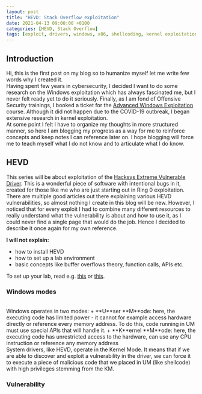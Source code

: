 ```yaml
---
layout: post
title: "HEVD: Stack Overflow exploitation"
date: 2021-04-13 09:00:00 +0100
categories: [HEVD, Stack Overflow]
tags: [exploit, drivers, windows, x86, shellcoding, kernel exploitation]
---
```


## Introduction
Hi, this is the first post on my blog so to humanize myself let me write few words why I created it.
<br>
Having spent few years in cybersecurity, I decided I want to do some research on the Windows exploitation which has always fascinated me, but I never felt ready yet to do it seriously.
Finally, as I am fond of Offensive Security trainings, I booked a ticket for the [Advanced Windows Exploitation](https://www.offensive-security.com/awe-osee/) course. Although it did not happen due to the COVID-19 outbreak, I began extensive research in kernel exploitation.<br> At some point I felt I have to organize my thoughts in more structured manner, so here I am blogging my progress as a way for me to reinforce concepts and keep notes I can reference later on. I hope blogging will force me to teach myself what I do not know and to articulate what I do know.

## HEVD

This series will be about exploitation of the [Hacksys Extreme Vulnerable Driver](https://github.com/hacksysteam/HackSysExtremeVulnerableDriver). This is a wonderful piece of software with intentional bugs in it, created for those like me who are just starting out in Ring 0 exploitation.<br>There are multiple good articles out there explaining various HEVD vulnerabilities, so almost nothing I create in this blog will be new. However, I noticed that for every exploit I had to combine many different resources to really understand what the vulnerability is about and how to use it, as I could never find a single page that would do the job. Hence I decided to describe it once again for my own reference.

**I will not explain:**
+ how to install HEVD
+ how to set up a lab environment
+ basic concepts like buffer overflows theory, function calls, APIs etc.

To set up your lab, read e.g. [this](https://fluidattacks.com/blog/windows-kernel-debugging/) or [this](https://www.exploit-db.com/docs/44094). 

### Windows modes

<br> 
Windows operates in two modes:
+ **U**ser **M**ode: here, the executing code has limited power - it cannot for example access hardware directly or reference every memory address. To do this, code running in UM must use special APIs that will handle it.
+ **K**ernel **M**ode: here, the executing code has unrestricted access to the hardware, can use any CPU instruction or reference any memory address
<br>
System drivers, like HEVD, operate in the Kernel Mode. It means that if we are able to discover and exploit a vulnerability in the driver, we can force it to execute a piece of malicious code that we placed in UM (like shellcode) with high privileges stemming from the KM. 
<br>

### Vulnerability

